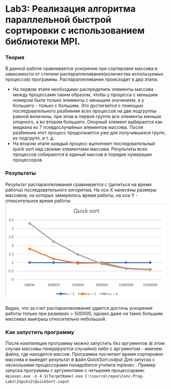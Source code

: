 # Lab3: Реализация алгоритма параллельной быстрой сортировки с использованием библиотеки MPI.
### Теория
В данной работе сравнивается ускорение при сортировке массива в зависимости от степени распараллеливания(количества используемых процессов) программы.
Распараллеливание происходит в два этапа: 
* На первом этапе необходимо распределить элементы массива между процессами таким образом, чтобы у процесса с меньшим номером были только элементы с меньшим значением, а у большего - только с большим. Это достигается с помощью последовательного разбиения всех процессов на две подгруппы равной величины, при этом в первой группе все элементы меньше опорного, а во втором большего. Опорный элемент выбирается как медиана из 7 псевдослучайных элементов массива. После разбиения этот процесс продолжается уже для получившихся групп, их подгрупп, и т. д.
* На втором этапе каждый процесс выполняет последовательный quick sort над своими элементами массива. Результаты всех процессов собираются в единый массив в порядке нумерации процессоров.
### Результаты
Результат распараллеливания сравнивается с (делиться на время работы) последовательного алгоритма. На оси X нанесены размеры массивов, на которых замерялось время работы, на оси Y - относительное время работы
![result chart](./result.png)

Видно, что за счет распараллеливания удается достичь ускорения работы только при размерах > 500000, однако даже на таких большим массивах выигрыш относительно небольшой.
### Как запустить программу
После компиляции программу можно запустить без аргументов (в этом случае массивы генерируются случайно) либо с аргументом - именем файла, где находится массив. Программа посчитает время сортировки массива и выведет результат в файл QuickSort.output
Для запуска с несколькими процессорами понадобится утилита mpiexec . Пример запуска программы с аргументами с четыремя процессорами:
`mpiexec.exe -n 4 $(TargetName).exe C:\source\repos\Conc-Prog-Labs\Inputs2\QuickSort.input`
